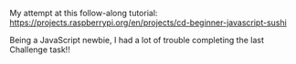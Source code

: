 My attempt at this follow-along tutorial: https://projects.raspberrypi.org/en/projects/cd-beginner-javascript-sushi

Being a JavaScript newbie, I had a lot of trouble completing the last Challenge task!!

